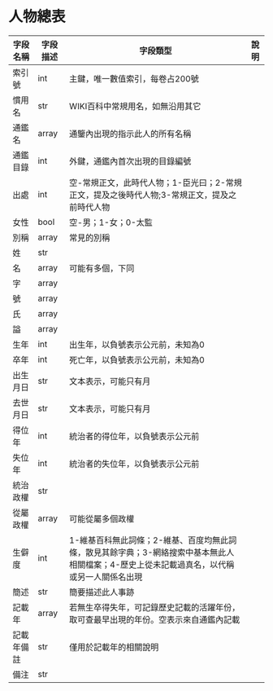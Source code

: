 # 人物總表

字段名稱|字段描述|字段類型|說明
--|--|--|--
索引號|int|主鍵，唯一數值索引，每卷占200號
慣用名|str|WIKI百科中常規用名，如無沿用其它
通鑑名|array|通鑒內出現的指示此人的所有名稱
通鑑目錄|int|外鍵，通鑑內首次出現的目錄編號
出處|int|空-常規正文，此時代人物；1-臣光曰；2-常規正文，提及之後時代人物;3-常規正文，提及之前時代人物
女性|bool|空-男；1-女；0-太監
別稱|array|常見的別稱
姓|str|
名|array|可能有多個，下同
字|array|
號|array|
氏|array|
謚|array|
生年|int|出生年，以負號表示公元前，未知為0
卒年|int|死亡年，以負號表示公元前，未知為0
出生月日|str|文本表示，可能只有月
去世月日|str|文本表示，可能只有月
得位年|int|統治者的得位年，以負號表示公元前
失位年|int|統治者的失位年，以負號表示公元前
統治政權|str|
從屬政權|array|可能從屬多個政權
生僻度|int|1-維基百科無此詞條；2-維基、百度均無此詞條，散見其餘字典；3-網絡搜索中基本無此人相關檔案；4-歷史上從未記載過真名，以代稱或另一人關係名出現
簡述|str|簡要描述此人事跡
記載年|array|若無生卒得失年，可記錄歷史記載的活躍年份，取可查最早出現的年份。空表示來自通鑑內記載
記載年備註|str|僅用於記載年的相關說明
備注|str|
